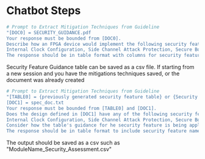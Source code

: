 # Chatbot Steps
```bash
# Prompt to Extract Mitigation Techniques from Guideline
"[DOC0] = SECURITY_GUIDANCE.pdf 
Your response must be bounded from [DOC0]. 
Describe how an FPGA device would implement the following security features:
Internal Clock Configuration, Side Channel Attack Protection, Secure Boot, Encryption Algorithms, FPGA Device Type Selection.
The response should be in table format with columns for security feature and guidance."
```
Security Feature Guidance table can be saved as a csv file.
If starting from a new session and you have the mitigations techniques saved, or the document was already created
```bash
# Prompt to Extract Mitigation Techniques from Guideline
"[TABLE0] = {previously generated security feature table} or {Security Feature Guidance.csv}
[DOC1] = spec_doc.txt
Your response must be bounded from [TABLE0] and [DOC1].
Does the design defined in [DOC1] have any of the following security features:
Internal Clock Configuration, Side Channel Attack Protection, Secure Boot, Encryption Algorithms, FPGA Device Type Selection. 
Consider how the table's guidance for he security feature is being applied to the design. 
The response should be in table format to include security feature name, presence in the design, and evidence from [DOC1] to support the assessment.
```
The output should be saved as a csv such as "ModuleName_Security_Assessment.csv"
